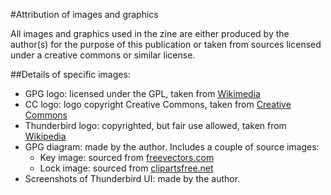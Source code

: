 #Attribution of images and graphics

All images and graphics used in the zine are either produced by the
author(s) for the purpose of this publication or taken from sources
licensed under a creative commons or similar license.

##Details of specific images:

- GPG logo: licensed under the GPL, taken from
  [Wikimedia](https://commons.wikimedia.org/wiki/File:Gnupg_logo.svg)
- CC logo: logo copyright Creative Commons, taken from [Creative
  Commons](https://creativecommons.org/about/downloads/)
- Thunderbird logo: copyrighted, but fair use allowed, taken from
  [Wikipedia](https://en.wikipedia.org/wiki/File:Mozilla_Thunderbird_logo.png)
- GPG diagram: made by the author. Includes a couple of source images:
    - Key image: sourced from
      [freevectors.com](http://www.freevectors.net/details/Key+On+A+White+Background)
    - Lock image: sourced from
      [clipartsfree.net](http://www.clipartsfree.net/svg/7249-lock-vector.html)
- Screenshots of Thunderbird UI: made by the author.
